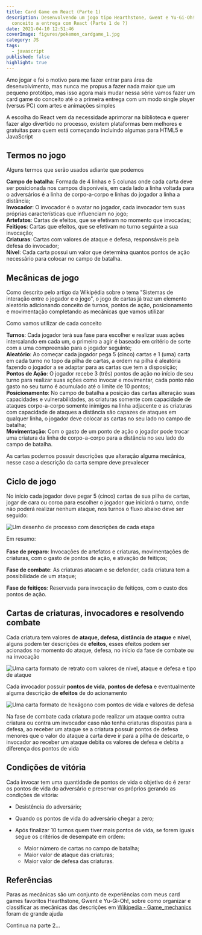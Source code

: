 ```yaml
---
title: Card Game em React (Parte 1)
description: Desenvolvendo um jogo tipo Hearthstone, Gwent e Yu-Gi-Oh! do
  conceito a entrega com React (Parte 1 de ?)
date: 2021-04-10 12:51:46
coverImage: figures/pokemon_cardgame_1.jpg
category: JS
tags:
  - javascript
published: false
highlight: true
---
```

Amo jogar e foi o motivo para me fazer entrar para área de desenvolvimento, mas nunca me propus a fazer nada maior que um pequeno protótipo, mas isso agora mais mudar nessa série vamos fazer um card game do conceito até o a primeira entrega com um modo single player (versus PC) com artes e animações simples

A escolha do React vem da necessidade aprimorar na biblioteca e querer fazer algo divertido no processo, existem plataformas bem melhores e gratuitas para quem está começando incluindo algumas para HTML5 e JavaScript

## Termos no jogo

Alguns termos que serão usados adiante que podemos 

**Campo de batalha**: Formada de 4 linhas e 5 colunas onde cada carta deve ser posicionada nos campos disponíveis, em cada lado a linha voltada para o adversários é a linha de corpo-a-corpo e linhas do jogador a linha a distância;\
**Invocador**: O invocador é o avatar no jogador, cada invocador tem suas próprias características que influenciam no jogo;\
**Artefatos**: Cartas de efeitos, que se efetivam no momento que invocadas;\
**Feitiços**: Cartas que efeitos, que se efetivam no turno seguinte a sua invocação;\
**Criaturas**: Cartas com valores de ataque e defesa, responsáveis pela defesa do invocador;\
**Nível**: Cada carta possui um valor que determina quantos pontos de ação necessário para colocar no campo de batalha.

## Mecânicas de jogo

Como descrito pelo artigo da Wikipédia sobre o tema "Sistemas de interação entre o jogador e o jogo", o jogo de cartas já traz um elemento aleatório adicionando conceito de turnos, pontos de ação, posicionamento e movimentação completando as mecânicas que vamos utilizar

Como vamos utilizar de cada conceito

**Turnos**: Cada jogador terá sua fase para escolher e realizar suas ações intercalando em cada um, o primeiro a agir é baseado em critério de sorte com a uma compreensão para o jogador seguinte;\
**Aleatório**: Ao começar cada jogador pega 5 (cinco) cartas e 1 (uma) carta em cada turno no topo da pilha de cartas, a ordem na pilha é aleatória fazendo o jogador a se adaptar para as cartas que tem a disposição;\
**Pontos de Ação**: O jogador recebe 3 (três) pontos de ação no início de seu turno para realizar suas ações como invocar e movimentar, cada ponto não gasto no seu turno é acumulado até o limite de 10 pontos;\
**Posicionamento**: No campo de batalha a posição das cartas alteração suas capacidades e vulnerabilidades, as criaturas somente com capacidade de ataques corpo-a-corpo somente inimigos na linha adjacente e as criaturas com capacidade de ataques a distância são capazes de ataques em qualquer linha, o jogador deve colocar as cartas no seu lado no campo de batalha;\
**Movimentação**: Com o gasto de um ponto de ação o jogador pode trocar uma criatura da linha de corpo-a-corpo para a distância no seu lado do campo de batalha. 

As cartas podemos possuir descrições que alteração alguma mecânica, nesse caso a descrição da carta sempre deve prevalecer

## Ciclo de jogo

No início cada jogador deve pegar 5 (cinco) cartas de sua pilha de cartas, jogar de cara ou coroa para escolher o jogador que iniciará o turno, onde não poderá realizar nenhum ataque, nos turnos o fluxo abaixo deve ser seguido:

![Um desenho de processo com descrições de cada etapa](figures/game_loop_1.png "Game Loop")

Em resumo:\
\
**Fase de preparo**: Invocações de artefatos e criaturas, movimentações de criaturas, com o gasto de pontos de ação, e ativação de feitiços;

**Fase de combate**: As criaturas atacam e se defender, cada criatura tem a possibilidade de um ataque;

**Fase de feitiços**: Reservada para invocação de feitiços, com o custo dos pontos de ação.

## Cartas de criaturas, invocadores e resolvendo combate

Cada criatura tem valores de **ataque, defesa**, **distância de ataque** e **nível**, alguns podem ter descrições de **efeitos**, esses efeitos podem ser acionados no momento do ataque, defesa, no início da fase de combate ou na invocação

![Uma carta formato de retrato com valores de nível, ataque e defesa e tipo de ataque](figures/explicacao_card_criaturas.png "Exemplo de carta de criatura")

Cada invocador possuir **pontos de vida**, **pontos de defesa** e eventualmente alguma descrição de **efeitos** de do acionamento

![Uma carta formato de hexágono com pontos de vida e valores de defesa](figures/explicacao_card_invocador.png "Exemplo de carta de invocador")

Na fase de combate cada criatura pode realizar um ataque contra outra criatura ou contra um invocador caso não tenha criaturas dispostas para a defesa, ao receber um ataque se a criatura possuir pontos de defesa menores que o valor do ataque a carta deve ir para a pilha de descarte, o invocador ao receber um ataque debita os valores de defesa e debita a diferença dos pontos de vida

## Condições de vitória

Cada invocar tem uma quantidade de pontos de vida o objetivo do é zerar os pontos de vida do adversário e preservar os próprios gerando as condições de vitória:

* Desistência do adversário;
* Quando os pontos de vida do adversário chegar a zero;
* Após finalizar 10 turnos quem tiver mais pontos de vida, se forem iguais segue os critérios de desempate em ordem:  

  * Maior número de cartas no campo de batalha; 
  * Maior valor de ataque das criaturas;
  * Maior valor de defesa das criaturas.

## Referências

Paras as mecânicas são um conjunto de experiências com meus card games favoritos Hearthstone, Gwent e Yu-Gi-Oh!, sobre como organizar e classificar as mecânicas das descrições em [Wikipedia - Game_mechanics](https://en.wikipedia.org/wiki/Game_mechanics) foram de grande ajuda

Continua na parte 2...